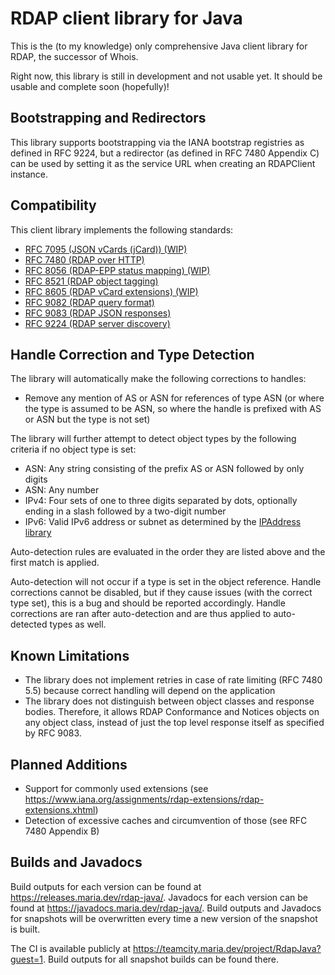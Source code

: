 # RDAP client library for Java

This is the (to my knowledge) only comprehensive Java client library for RDAP, the successor of Whois.

Right now, this library is still in development and not usable yet. It should be usable and complete soon (hopefully)!

## Bootstrapping and Redirectors
This library supports bootstrapping via the IANA bootstrap registries as defined in RFC 9224, but a redirector (as defined in RFC 7480 Appendix C) can be used by setting it as the service URL when creating an RDAPClient instance.

## Compatibility
This client library implements the following standards:
- [RFC 7095 (JSON vCards (jCard)) (WIP)](https://datatracker.ietf.org/doc/html/rfc7095)
- [RFC 7480 (RDAP over HTTP)](https://datatracker.ietf.org/doc/html/rfc7480)
- [RFC 8056 (RDAP-EPP status mapping) (WIP)](https://datatracker.ietf.org/doc/html/rfc8056)
- [RFC 8521 (RDAP object tagging)](https://datatracker.ietf.org/doc/html/rfc8521)
- [RFC 8605 (RDAP vCard extensions) (WIP)](https://datatracker.ietf.org/doc/html/rfc8605)
- [RFC 9082 (RDAP query format)](https://datatracker.ietf.org/doc/html/rfc9082)
- [RFC 9083 (RDAP JSON responses)](https://datatracker.ietf.org/doc/html/rfc9083)
- [RFC 9224 (RDAP server discovery)](https://datatracker.ietf.org/doc/html/rfc9224)

## Handle Correction and Type Detection
The library will automatically make the following corrections to handles:
- Remove any mention of AS or ASN for references of type ASN (or where the type is assumed to be ASN, so where the handle is prefixed with AS or ASN but the type is not set)

The library will further attempt to detect object types by the following criteria if no object type is set:
- ASN: Any string consisting of the prefix AS or ASN followed by only digits
- ASN: Any number
- IPv4: Four sets of one to three digits separated by dots, optionally ending in a slash followed by a two-digit number
- IPv6: Valid IPv6 address or subnet as determined by the [IPAddress library](https://github.com/seancfoley/IPAddress)

Auto-detection rules are evaluated in the order they are listed above and the first match is applied.

Auto-detection will not occur if a type is set in the object reference. Handle corrections cannot be disabled, but if they cause issues (with the correct type set), this is a bug and should be reported accordingly. Handle corrections are ran after auto-detection and are thus applied to auto-detected types as well.

## Known Limitations
- The library does not implement retries in case of rate limiting (RFC 7480 5.5) because correct handling will depend on the application
- The library does not distinguish between object classes and response bodies. Therefore, it allows RDAP Conformance and Notices objects on any object class, instead of just the top level response itself as specified by RFC 9083. 

## Planned Additions
- Support for commonly used extensions (see https://www.iana.org/assignments/rdap-extensions/rdap-extensions.xhtml)
- Detection of excessive caches and circumvention of those (see RFC 7480 Appendix B)

## Builds and Javadocs
Build outputs for each version can be found at https://releases.maria.dev/rdap-java/. Javadocs for each version can be found at https://javadocs.maria.dev/rdap-java/. Build outputs and Javadocs for snapshots will be overwritten every time a new version of the snapshot is built.

The CI is available publicly at https://teamcity.maria.dev/project/RdapJava?guest=1. Build outputs for all snapshot builds can be found there.
